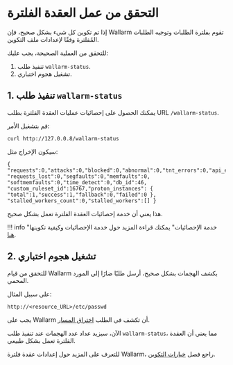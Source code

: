 # التحقق من عمل العقدة الفلترة

[doc-configure-parameters]: ../admin-en/configure-parameters-en.md
[doc-stat-service]: ../admin-en/configure-statistics-service.md

إذا تم تكوين كل شيء بشكل صحيح، فإن Wallarm تقوم بفلترة الطلبات وتوجيه الطلبات المُفلترة وفقًا لإعدادات ملف التكوين.

للتحقق من العملية الصحيحة، يجب عليك:

1. تنفيذ طلب `wallarm-status`.
2. تشغيل هجوم اختباري.


## 1. تنفيذ طلب `wallarm-status`

يمكنك الحصول على إحصائيات عمليات العقدة الفلترة بطلب URL `/wallarm-status`.

قم بتشغيل الأمر:

```
curl http://127.0.0.8/wallarm-status
```

سيكون الإخراج مثل:

```
{ "requests":0,"attacks":0,"blocked":0,"abnormal":0,"tnt_errors":0,"api_errors":0,
"requests_lost":0,"segfaults":0,"memfaults":0, "softmemfaults":0,"time_detect":0,"db_id":46,
"custom_ruleset_id":16767,"proton_instances": { "total":1,"success":1,"fallback":0,"failed":0 },
"stalled_workers_count":0,"stalled_workers":[] }
```

هذا يعني أن خدمة إحصائيات العقدة الفلترة تعمل بشكل صحيح.

!!! info "خدمة الإحصائيات"
    يمكنك قراءة المزيد حول خدمة الإحصائيات وكيفية تكوينها [هنا][doc-stat-service].

## 2. تشغيل هجوم اختباري

للتحقق من قيام Wallarm بكشف الهجمات بشكل صحيح، أرسل طلبًا ضارًا إلى المورد المحمي.

على سبيل المثال:

```
http://<resource_URL>/etc/passwd
```

يجب على Wallarm أن تكشف في الطلب [اختراق المسار](../attacks-vulns-list.md#path-traversal).

الآن، سيزيد عداد عدد الهجمات عند تنفيذ طلب `wallarm-status`، مما يعني أن العقدة الفلترة تعمل بشكل طبيعي.

للتعرف على المزيد حول إعدادات عقدة فلترة Wallarm، راجع فصل [خيارات التكوين][doc-configure-parameters].